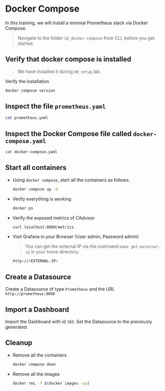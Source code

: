 # Docker Compose

In this training, we will install a minimal Prometheus stack via Docker Compose.

>Navigate to the folder `18_docker-compose` from CLI, before you get started.

## Verify that docker compose is installed

>We have installed it during `00_setup` lab.

Verify the installation

```bash
docker compose version
```

## Inspect the file `prometheus.yaml`

```bash
cat prometheus.yaml
```

## Inspect the Docker Compose file called `docker-compose.yaml`

```bash
cat docker-compose.yaml
```

## Start all containers

* Using `docker compose`, start all the containers as follows.

  ```bash
  docker compose up -d
  ```

* Verify everything is working

  ```bash
  docker ps
  ```

* Verify the exposed metrics of CAdvisor

  ```bash
  curl localhost:8080/metrics
  ```

* Visit Grafana in your Browser (User admin, Password admin)

  >You can get the external IP via the command `make get-external-ip` in your home directory.

  ```bash
  http://<EXTERNAL-IP>
  ```

## Create a Datasource

Create a Datasource of type `Prometheus` and the URL `http://prometheus:9090`

## Import a Dashboard

Import the Dashboard with id `193`. Set the Datasource to the previously generated.

## Cleanup

* Remove all the containers

  ```bash
  docker compose down
  ```

* Remove all the images

  ```bash
  docker rmi -f $(docker images -qa)
  ```
